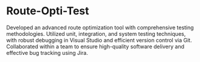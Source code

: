 # Route-Opti-Test
Developed an advanced route optimization tool with comprehensive testing methodologies. Utilized unit, integration, and system testing techniques, with robust debugging in Visual Studio and efficient version control via Git. Collaborated within a team to ensure high-quality software delivery and effective bug tracking using Jira.
